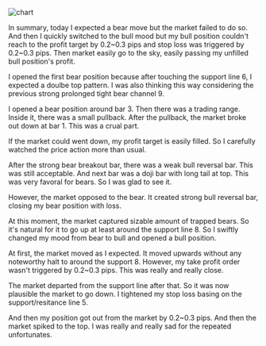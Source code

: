 ![chart](https://raw2.github.com/ryoqun/price-action-analysis/master/2014y03m04d/eurusd-m5.png "")

In summary, today I expected a bear move but the market failed to do so. And then I quickly switched to the bull mood but my bull position couldn't reach to the profit target by 0.2~0.3 pips and stop loss was triggered by 0.2~0.3 pips. Then market easily go to the sky, easily passing my unfilled bull position's profit.

I opened the first bear position because after touching the support line 6, I expected a doulbe top pattern. I was also thinking this way considering the previous strong prolonged tight bear channel 9.

I opened a bear position around bar 3. Then there was a trading range. Inside it, there was a small pullback. After the pullback, the market broke out down at bar 1. This was a crual part.

If the market could went down, my profit target is easily filled. So I carefully watched the price action more than usual.

After the strong bear breakout bar, there was a weak bull reversal bar. This was still acceptable. And next bar was a doji bar with long tail at top. This was very favoral for bears. So I was glad to see it.

However, the market opposed to the bear. It created strong bull reversal bar, closing my bear position with loss.

At this moment, the market captured sizable amount of trapped bears. So it's natural for it to go up at least around the support line 8. So I swiftly changed my mood from bear to bull and opened a bull position.

At first, the market moved as I expected. It moved upwards without any noteworthy halt to around the support 8. However, my take profit order wasn't triggered by 0.2~0.3 pips. This was really and really close.

The market departed from the support line after that. So it was now plausible the market to go down. I tightened my stop loss basing on the support/resitance line 5.

And then my position got out from the market by 0.2~0.3 pips. And then the market spiked to the top. I was really and really sad for the repeated unfortunates.
